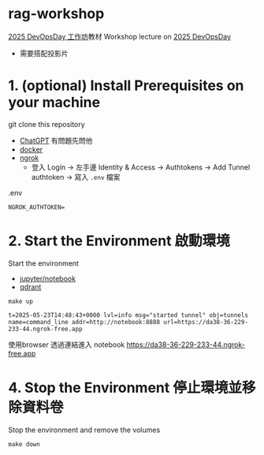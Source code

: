 # rag-workshop

[2025 DevOpsDay 工作坊](https://devopsdays.tw/2025/workshop-page/3788)教材
Workshop lecture on [2025 DevOpsDay](https://devopsdays.tw/2025/workshop-page/3788)
- 需要搭配投影片

# 1. (optional) Install Prerequisites on your machine

git clone this repository

- [ChatGPT](https://chatgpt.com/) 有問題先問他
- [docker](https://docs.docker.com/engine/install/)
- [ngrok](https://dashboard.ngrok.com/login)
  - 登入 Login -> 左手邊 Identity & Access -> Authtokens -> Add Tunnel authtoken -> 寫入 `.env` 檔案

.env
```
NGROK_AUTHTOKEN=
```

# 2. Start the Environment 啟動環境

Start the environment
- [jupyter/notebook](https://jupyter-docker-stacks.readthedocs.io/en/latest/)
- [qdrant](https://qdrant.tech/documentation/)

```
make up

t=2025-05-23T14:48:43+0000 lvl=info msg="started tunnel" obj=tunnels name=command_line addr=http://notebook:8888 url=https://da38-36-229-233-44.ngrok-free.app
```

使用browser 透過連結進入 notebook
https://da38-36-229-233-44.ngrok-free.app 

# 4. Stop the Environment 停止環境並移除資料卷

Stop the environment and remove the volumes

```
make down
```
